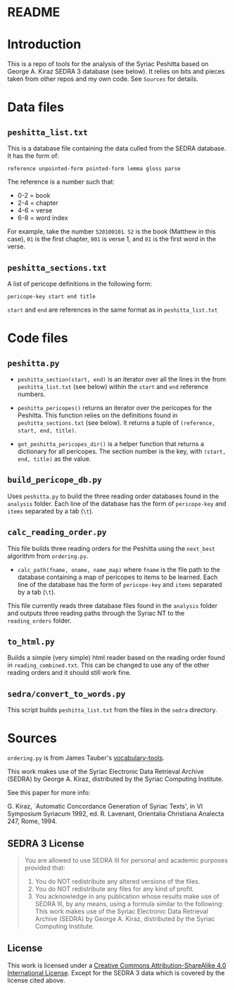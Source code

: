 # README

# Introduction

This is a repo of tools for the analysis of the Syriac Peshitta based on George A. Kiraz SEDRA 3 database (see below). It relies on bits and pieces taken from other repos and my own code. See `Sources` for details.



# Data files

## `peshitta_list.txt`

This is a database file containing the data culled from the SEDRA database. It has the form of:

```
reference unpointed-form pointed-form lemma gloss parse
```

The reference is a number such that:

* 0-2 = book
* 2-4 = chapter
* 4-6 = verse
* 6-8 = word index

For example, take the number `520100101`. `52` is the book (Matthew in this case), `01` is the first chapter, `001` is verse 1, and `01` is the first word in the verse.


## `peshitta_sections.txt`

A list of pericope definitions in the following form:

```
pericope-key start end title
```

`start` and `end` are references in the same format as in `peshitta_list.txt`


# Code files

## `peshitta.py`

* `peshitta_section(start, end)` is an iterator over all the lines in the from `peshitta_list.txt` (see below) within the `start` and `end` reference numbers.

* `peshitta_pericopes()` returns an iterator over the pericopes for the Peshitta. This function relies on the definitions found in `peshitta_sections.txt` (see below). It returns a tuple of `(reference, start, end, title)`.

* `get_peshitta_pericopes_dir()` is a helper function that returns a dictionary for all pericopes. The section number is the key, with `(start, end, title)` as the value.


## `build_pericope_db.py`

Uses `peshitta.py` to build the three reading order databases found in the `analysis` folder. Each line of the database has the form of `pericope-key` and `items` separated by a tab (`\t`).


## `calc_reading_order.py`

This file builds three reading orders for the Peshitta using the `next_best` algorithm from `ordering.py`.

* `calc_path(fname, oname, name_map)` where `fname` is the file path to the database containing a map of pericopes to items to be learned. Each line of the database has the form of `pericope-key` and `items` separated by a tab (`\t`).

This file currently reads three database files found in the `analysis` folder and outputs three reading paths through the Syriac NT to the `reading_orders` folder.


## `to_html.py`

Builds a simple (very simple) html reader based on the reading order found in `reading_combined.txt`. This can be changed to use any of the other reading orders and it should still work fine.


## `sedra/convert_to_words.py`

This script builds `peshitta_list.txt` from the files in the `sedra` directory.

# Sources

`ordering.py` is from James Tauber's [vocabulary-tools](https://github.com/jtauber/vocabulary-tools).

This work makes use of the Syriac Electronic Data
Retrieval Archive (SEDRA) by George A. Kiraz, distributed
by the Syriac Computing Institute.


See this paper for more info:

G. Kiraz, `Automatic Concordance Generation of Syriac Texts',
in VI Symposium Syriacum 1992, ed. R. Lavenant, Orientalia
Christiana Analecta 247, Rome, 1994.

## SEDRA 3 License

> You are allowed to use SEDRA III for personal and academic
purposes provided that:
> 1. You do NOT redistribute any altered versions of the files.
> 2. You do NOT redistribute any files for any kind of profit.
> 3. You acknowledge in any publication whose results make use of
>  SEDRA III, by any means, using a formula similar to the
>  following:
> This work makes use of the Syriac Electronic Data
> Retrieval Archive (SEDRA) by George A. Kiraz, distributed
> by the Syriac Computing Institute.

## License

This work is licensed under a [Creative Commons Attribution-ShareAlike 4.0 International License](http://creativecommons.org/licenses/by-sa/4.0/). Except for the SEDRA 3 data which is covered by the license cited above.

